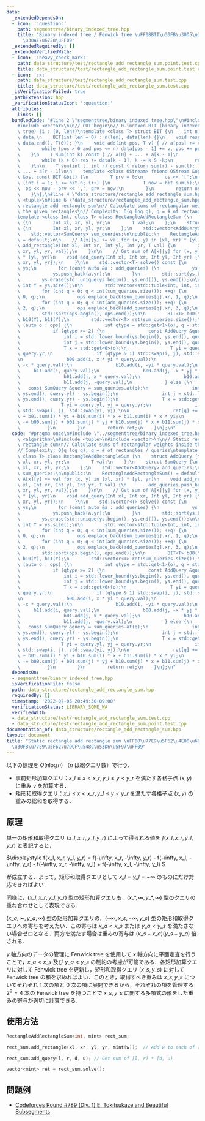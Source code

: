 ```yaml
---
data:
  _extendedDependsOn:
  - icon: ':question:'
    path: segmenttree/binary_indexed_tree.hpp
    title: "Binary indexed tree / Fenwick tree \uFF08BIT\u30FB\u30D5\u30A7\u30CB\u30C3\
      \u30AF\u6728\uFF09"
  _extendedRequiredBy: []
  _extendedVerifiedWith:
  - icon: ':heavy_check_mark:'
    path: data_structure/test/rectangle_add_rectangle_sum.point.test.cpp
    title: data_structure/test/rectangle_add_rectangle_sum.point.test.cpp
  - icon: ':x:'
    path: data_structure/test/rectangle_add_rectangle_sum.test.cpp
    title: data_structure/test/rectangle_add_rectangle_sum.test.cpp
  _isVerificationFailed: true
  _pathExtension: hpp
  _verificationStatusIcon: ':question:'
  attributes:
    links: []
  bundledCode: "#line 2 \"segmenttree/binary_indexed_tree.hpp\"\n#include <algorithm>\n\
    #include <vector>\n\n// CUT begin\n// 0-indexed BIT (binary indexed tree / Fenwick\
    \ tree) (i : [0, len))\ntemplate <class T> struct BIT {\n    int n;\n    std::vector<T>\
    \ data;\n    BIT(int len = 0) : n(len), data(len) {}\n    void reset() { std::fill(data.begin(),\
    \ data.end(), T(0)); }\n    void add(int pos, T v) { // a[pos] += v\n        pos++;\n\
    \        while (pos > 0 and pos <= n) data[pos - 1] += v, pos += pos & -pos;\n\
    \    }\n    T sum(int k) const { // a[0] + ... + a[k - 1]\n        T res = 0;\n\
    \        while (k > 0) res += data[k - 1], k -= k & -k;\n        return res;\n\
    \    }\n\n    T sum(int l, int r) const { return sum(r) - sum(l); } // a[l] +\
    \ ... + a[r - 1]\n\n    template <class OStream> friend OStream &operator<<(OStream\
    \ &os, const BIT &bit) {\n        T prv = 0;\n        os << '[';\n        for\
    \ (int i = 1; i <= bit.n; i++) {\n            T now = bit.sum(i);\n          \
    \  os << now - prv << ',', prv = now;\n        }\n        return os << ']';\n\
    \    }\n};\n#line 4 \"data_structure/rectangle_add_rectangle_sum.hpp\"\n#include\
    \ <tuple>\n#line 6 \"data_structure/rectangle_add_rectangle_sum.hpp\"\n\n// Static\
    \ rectangle add rectangle sum\n// Calculate sums of rectangular weights inside\
    \ the given rectangles\n// Complexity: O(q log q), q = # of rectangles / queries\n\
    template <class Int, class T> class RectangleAddRectangleSum {\n    struct AddQuery\
    \ {\n        Int xl, xr, yl, yr;\n        T val;\n    };\n    struct SumQuery\
    \ {\n        Int xl, xr, yl, yr;\n    };\n    std::vector<AddQuery> add_queries;\n\
    \    std::vector<SumQuery> sum_queries;\n\npublic:\n    RectangleAddRectangleSum()\
    \ = default;\n\n    // A[x][y] += val for (x, y) in [xl, xr) * [yl, yr)\n    void\
    \ add_rectangle(Int xl, Int xr, Int yl, Int yr, T val) {\n        add_queries.push_back(AddQuery{xl,\
    \ xr, yl, yr, val});\n    }\n\n    // Get sum of A[x][y] for (x, y) in [xl, xr)\
    \ * [yl, yr)\n    void add_query(Int xl, Int xr, Int yl, Int yr) {\n        sum_queries.push_back(SumQuery{xl,\
    \ xr, yl, yr});\n    }\n\n    std::vector<T> solve() const {\n        std::vector<Int>\
    \ ys;\n        for (const auto &a : add_queries) {\n            ys.push_back(a.yl);\n\
    \            ys.push_back(a.yr);\n        }\n        std::sort(ys.begin(), ys.end());\n\
    \        ys.erase(std::unique(ys.begin(), ys.end()), ys.end());\n\n        const\
    \ int Y = ys.size();\n\n        std::vector<std::tuple<Int, int, int>> ops;\n\
    \        for (int q = 0; q < int(sum_queries.size()); ++q) {\n            ops.emplace_back(sum_queries[q].xl,\
    \ 0, q);\n            ops.emplace_back(sum_queries[q].xr, 1, q);\n        }\n\
    \        for (int q = 0; q < int(add_queries.size()); ++q) {\n            ops.emplace_back(add_queries[q].xl,\
    \ 2, q);\n            ops.emplace_back(add_queries[q].xr, 3, q);\n        }\n\
    \        std::sort(ops.begin(), ops.end());\n\n        BIT<T> b00(Y), b01(Y),\
    \ b10(Y), b11(Y);\n        std::vector<T> ret(sum_queries.size());\n        for\
    \ (auto o : ops) {\n            int qtype = std::get<1>(o), q = std::get<2>(o);\n\
    \            if (qtype >= 2) {\n                const AddQuery &query = add_queries.at(q);\n\
    \                int i = std::lower_bound(ys.begin(), ys.end(), query.yl) - ys.begin();\n\
    \                int j = std::lower_bound(ys.begin(), ys.end(), query.yr) - ys.begin();\n\
    \                T x = std::get<0>(o);\n                T yi = query.yl, yj =\
    \ query.yr;\n                if (qtype & 1) std::swap(i, j), std::swap(yi, yj);\n\
    \n                b00.add(i, x * yi * query.val);\n                b01.add(i,\
    \ -x * query.val);\n                b10.add(i, -yi * query.val);\n           \
    \     b11.add(i, query.val);\n                b00.add(j, -x * yj * query.val);\n\
    \                b01.add(j, x * query.val);\n                b10.add(j, yj * query.val);\n\
    \                b11.add(j, -query.val);\n            } else {\n             \
    \   const SumQuery &query = sum_queries.at(q);\n                int i = std::lower_bound(ys.begin(),\
    \ ys.end(), query.yl) - ys.begin();\n                int j = std::lower_bound(ys.begin(),\
    \ ys.end(), query.yr) - ys.begin();\n                T x = std::get<0>(o);\n \
    \               T yi = query.yl, yj = query.yr;\n                if (qtype & 1)\
    \ std::swap(i, j), std::swap(yi, yj);\n\n                ret[q] += b00.sum(i)\
    \ + b01.sum(i) * yi + b10.sum(i) * x + b11.sum(i) * x * yi;\n                ret[q]\
    \ -= b00.sum(j) + b01.sum(j) * yj + b10.sum(j) * x + b11.sum(j) * x * yj;\n  \
    \          }\n        }\n        return ret;\n    }\n};\n"
  code: "#pragma once\n#include \"../segmenttree/binary_indexed_tree.hpp\"\n#include\
    \ <algorithm>\n#include <tuple>\n#include <vector>\n\n// Static rectangle add\
    \ rectangle sum\n// Calculate sums of rectangular weights inside the given rectangles\n\
    // Complexity: O(q log q), q = # of rectangles / queries\ntemplate <class Int,\
    \ class T> class RectangleAddRectangleSum {\n    struct AddQuery {\n        Int\
    \ xl, xr, yl, yr;\n        T val;\n    };\n    struct SumQuery {\n        Int\
    \ xl, xr, yl, yr;\n    };\n    std::vector<AddQuery> add_queries;\n    std::vector<SumQuery>\
    \ sum_queries;\n\npublic:\n    RectangleAddRectangleSum() = default;\n\n    //\
    \ A[x][y] += val for (x, y) in [xl, xr) * [yl, yr)\n    void add_rectangle(Int\
    \ xl, Int xr, Int yl, Int yr, T val) {\n        add_queries.push_back(AddQuery{xl,\
    \ xr, yl, yr, val});\n    }\n\n    // Get sum of A[x][y] for (x, y) in [xl, xr)\
    \ * [yl, yr)\n    void add_query(Int xl, Int xr, Int yl, Int yr) {\n        sum_queries.push_back(SumQuery{xl,\
    \ xr, yl, yr});\n    }\n\n    std::vector<T> solve() const {\n        std::vector<Int>\
    \ ys;\n        for (const auto &a : add_queries) {\n            ys.push_back(a.yl);\n\
    \            ys.push_back(a.yr);\n        }\n        std::sort(ys.begin(), ys.end());\n\
    \        ys.erase(std::unique(ys.begin(), ys.end()), ys.end());\n\n        const\
    \ int Y = ys.size();\n\n        std::vector<std::tuple<Int, int, int>> ops;\n\
    \        for (int q = 0; q < int(sum_queries.size()); ++q) {\n            ops.emplace_back(sum_queries[q].xl,\
    \ 0, q);\n            ops.emplace_back(sum_queries[q].xr, 1, q);\n        }\n\
    \        for (int q = 0; q < int(add_queries.size()); ++q) {\n            ops.emplace_back(add_queries[q].xl,\
    \ 2, q);\n            ops.emplace_back(add_queries[q].xr, 3, q);\n        }\n\
    \        std::sort(ops.begin(), ops.end());\n\n        BIT<T> b00(Y), b01(Y),\
    \ b10(Y), b11(Y);\n        std::vector<T> ret(sum_queries.size());\n        for\
    \ (auto o : ops) {\n            int qtype = std::get<1>(o), q = std::get<2>(o);\n\
    \            if (qtype >= 2) {\n                const AddQuery &query = add_queries.at(q);\n\
    \                int i = std::lower_bound(ys.begin(), ys.end(), query.yl) - ys.begin();\n\
    \                int j = std::lower_bound(ys.begin(), ys.end(), query.yr) - ys.begin();\n\
    \                T x = std::get<0>(o);\n                T yi = query.yl, yj =\
    \ query.yr;\n                if (qtype & 1) std::swap(i, j), std::swap(yi, yj);\n\
    \n                b00.add(i, x * yi * query.val);\n                b01.add(i,\
    \ -x * query.val);\n                b10.add(i, -yi * query.val);\n           \
    \     b11.add(i, query.val);\n                b00.add(j, -x * yj * query.val);\n\
    \                b01.add(j, x * query.val);\n                b10.add(j, yj * query.val);\n\
    \                b11.add(j, -query.val);\n            } else {\n             \
    \   const SumQuery &query = sum_queries.at(q);\n                int i = std::lower_bound(ys.begin(),\
    \ ys.end(), query.yl) - ys.begin();\n                int j = std::lower_bound(ys.begin(),\
    \ ys.end(), query.yr) - ys.begin();\n                T x = std::get<0>(o);\n \
    \               T yi = query.yl, yj = query.yr;\n                if (qtype & 1)\
    \ std::swap(i, j), std::swap(yi, yj);\n\n                ret[q] += b00.sum(i)\
    \ + b01.sum(i) * yi + b10.sum(i) * x + b11.sum(i) * x * yi;\n                ret[q]\
    \ -= b00.sum(j) + b01.sum(j) * yj + b10.sum(j) * x + b11.sum(j) * x * yj;\n  \
    \          }\n        }\n        return ret;\n    }\n};\n"
  dependsOn:
  - segmenttree/binary_indexed_tree.hpp
  isVerificationFile: false
  path: data_structure/rectangle_add_rectangle_sum.hpp
  requiredBy: []
  timestamp: '2022-07-05 20:49:30+09:00'
  verificationStatus: LIBRARY_SOME_WA
  verifiedWith:
  - data_structure/test/rectangle_add_rectangle_sum.test.cpp
  - data_structure/test/rectangle_add_rectangle_sum.point.test.cpp
documentation_of: data_structure/rectangle_add_rectangle_sum.hpp
layout: document
title: "Static rectangle add rectangle sum \uFF08\u77E9\u5F62\u4E00\u69D8\u52A0\u7B97\
  \u30FB\u77E9\u5F62\u7DCF\u548C\u53D6\u5F97\uFF09"
---
```


以下の処理を $O(n \log n)$ （$n$ は総クエリ数）で行う．

- 事前矩形加算クエリ：$x\_l \le x < x\_r, y\_l \le y < y\_r$ を満たす各格子点 $(x, y)$ に重み $v$ を加算する．
- 矩形和取得クエリ：$x\_l \le x < x\_r, y\_l \le y < y\_r$ を満たす各格子点 $(x, y)$ の重みの総和を取得する．

## 原理

単一の矩形和取得クエリ $(x\_l, x\_r, y\_l, y\_r)$ によって得られる値を $f(x\_l, x\_r, y\_l, y\_r)$ と表記すると，


$\displaystyle
    f(x\_l, x\_r, y\_l, y\_r) = f(-\infty, x\_r, -\infty, y\_r) - f(-\infty, x\_l, -\infty, y\_r) - f(-\infty, x\_r, -\infty, y\_l) + f(-\infty, x\_l, -\infty, y\_l)
$

が成立する．よって，矩形和取得クエリとして $x\_l = y\_l = -\infty$ のものにだけ対応できればよい．

同様に，$(x\_l, x\_r, y\_l, y\_r)$ 型の矩形加算クエリも，$(x\_*, \infty, y\_*, \infty)$ 型のクエリの重ね合わせとして表現できる．

$(x\_a, \infty, y\_a, \infty)$ 型の矩形加算クエリの，$(-\infty, x\_s, -\infty, y\_s)$ 型の矩形和取得クエリへの寄与を考えたい．この寄与は $x\_a < x\_s$ または $y\_a < y\_s$ を満たさない場合ゼロとなる．両方を満たす場合は重みの寄与は $(x\_s - x\_a)(y\_s - y\_a)$ 倍される．

$y$ 軸方向のデータの管理に Fenwick tree を使用して $x$ 軸方向に平面走査を行うことで，$x\_a < x\_s$ 及び $y\_a < y\_s$ の制約の考慮が可能である．各矩形加算クエリに対して Fenwick tree を更新し，矩形和取得クエリ $(x\_s, y\_s)$ に対して Fenwick tree の和を求めればよい．このとき，取得すべき重みは $x\_s, y\_s$ についてそれぞれ $1$ 次の項と $0$ 次の項に展開できるから，それぞれの項を管理する $2^2 = 4$ 本の Fenwick tree を持つことで $x\_s, y\_s$ に関する多項式の形をした重みの寄与が適切に計算できる．

## 使用方法

```cpp
RectangleAddRectangleSum<int, mint> rect_sum;

rect_sum.add_rectangle(xl, xr, yl, yr, mint(w));  // Add w to each of [xl, xr) * [yl, yr)

rect_sum.add_query(l, r, d, u); // Get sum of [l, r) * [d, u)

vector<mint> ret = rect_sum.solve();
```

## 問題例

- [Codeforces Round #789 (Div. 1) E. Tokitsukaze and Beautiful Subsegments](https://codeforces.com/contest/1677/problem/E)
